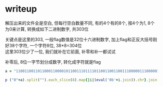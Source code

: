 
# writeup

解压出来的文件全是空白, 但每行空白数量不同, 有的4个有的8个, 按4个为1, 8个为0来计算, 转换成如下二进制数字, 共303位

关键点是这里的303, 一般flag数值是32位十六进制数字, 加上flag和正反大括号刚好38个字符, 一个字符8位, 38*8=304位  
这里303位少了一位, 我们就补在它前面, 补零和补一都试试

补零后, 8位一字节划分成数字, 转化成字符就是flag


```ruby
a = "110011001101100011000010110011101111011001100110011100000111000001101110011010000110001001101000011001001100011011001100110000100110100011000110110010100110010001101110011001000111001001100000011010101100011001100010011100001100001001110000011100000110000011001100110001001100101001101110011001101111101"

p ("0"+a).split("").each_slice(8).map{|i|(eval('0b'+i.join)).chr}.join
```
